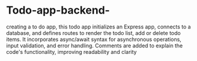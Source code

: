 # Todo-app-backend-
creating a to do app, this todo app initializes an Express app, connects to a database, and defines routes to render the todo list, add or delete todo items. It incorporates async/await syntax for asynchronous operations, input validation, and error handling. Comments are added to explain the code's functionality, improving readability and clarity
